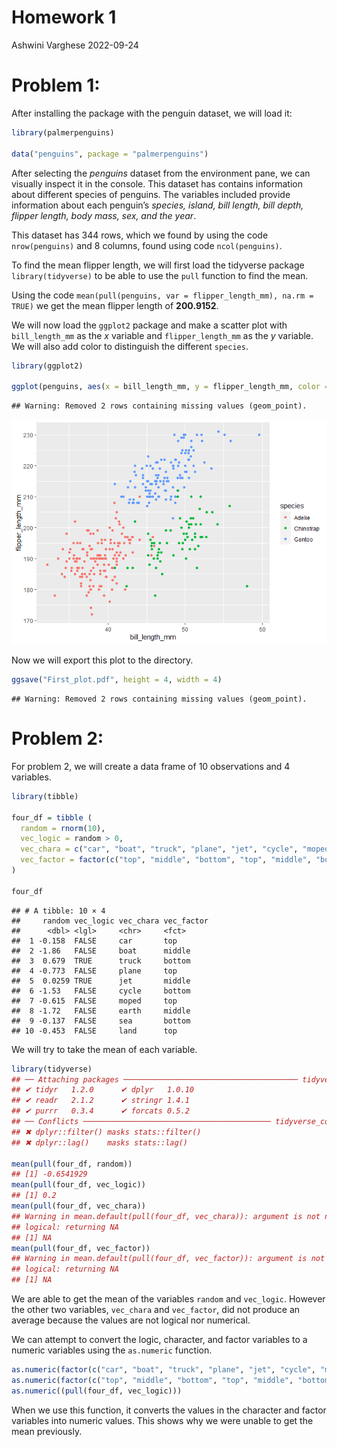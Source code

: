 Homework 1
================
Ashwini Varghese
2022-09-24

# Problem 1:

After installing the package with the penguin dataset, we will load it:

``` r
library(palmerpenguins)

data("penguins", package = "palmerpenguins")
```

After selecting the *penguins* dataset from the environment pane, we can
visually inspect it in the console. This dataset has contains
information about different species of penguins. The variables included
provide information about each penguin’s *species, island, bill length,
bill depth, flipper length, body mass, sex, and the year*.

This dataset has 344 rows, which we found by using the code
`nrow(penguins)` and 8 columns, found using code `ncol(penguins)`.

To find the mean flipper length, we will first load the tidyverse
package `library(tidyverse)` to be able to use the `pull` function to
find the mean.

Using the code
`mean(pull(penguins, var = flipper_length_mm), na.rm = TRUE)` we get the
mean flipper length of **200.9152**.

We will now load the `ggplot2` package and make a scatter plot with
`bill_length_mm` as the *x* variable and `flipper_length_mm` as the *y*
variable. We will also add color to distinguish the different `species`.

``` r
library(ggplot2)

ggplot(penguins, aes(x = bill_length_mm, y = flipper_length_mm, color = species)) + geom_point()
```

    ## Warning: Removed 2 rows containing missing values (geom_point).

![](p8105_hw1_amv2204_files/figure-gfm/second_block-1.png)<!-- -->

Now we will export this plot to the directory.

``` r
ggsave("First_plot.pdf", height = 4, width = 4)
```

    ## Warning: Removed 2 rows containing missing values (geom_point).

# Problem 2:

For problem 2, we will create a data frame of 10 observations and 4
variables.

``` r
library(tibble)

four_df = tibble (
  random = rnorm(10),
  vec_logic = random > 0,
  vec_chara = c("car", "boat", "truck", "plane", "jet", "cycle", "moped", "earth", "sea", "land"),
  vec_factor = factor(c("top", "middle", "bottom", "top", "middle", "bottom", "top", "middle", "bottom", "top"))
)

four_df
```

    ## # A tibble: 10 × 4
    ##     random vec_logic vec_chara vec_factor
    ##      <dbl> <lgl>     <chr>     <fct>     
    ##  1 -0.158  FALSE     car       top       
    ##  2 -1.86   FALSE     boat      middle    
    ##  3  0.679  TRUE      truck     bottom    
    ##  4 -0.773  FALSE     plane     top       
    ##  5  0.0259 TRUE      jet       middle    
    ##  6 -1.53   FALSE     cycle     bottom    
    ##  7 -0.615  FALSE     moped     top       
    ##  8 -1.72   FALSE     earth     middle    
    ##  9 -0.137  FALSE     sea       bottom    
    ## 10 -0.453  FALSE     land      top

We will try to take the mean of each variable.

``` r
library(tidyverse)
## ── Attaching packages ─────────────────────────────────────── tidyverse 1.3.2 ──
## ✔ tidyr   1.2.0      ✔ dplyr   1.0.10
## ✔ readr   2.1.2      ✔ stringr 1.4.1 
## ✔ purrr   0.3.4      ✔ forcats 0.5.2 
## ── Conflicts ────────────────────────────────────────── tidyverse_conflicts() ──
## ✖ dplyr::filter() masks stats::filter()
## ✖ dplyr::lag()    masks stats::lag()

mean(pull(four_df, random))
## [1] -0.6541929
mean(pull(four_df, vec_logic))
## [1] 0.2
mean(pull(four_df, vec_chara))
## Warning in mean.default(pull(four_df, vec_chara)): argument is not numeric or
## logical: returning NA
## [1] NA
mean(pull(four_df, vec_factor))
## Warning in mean.default(pull(four_df, vec_factor)): argument is not numeric or
## logical: returning NA
## [1] NA
```

We are able to get the mean of the variables `random` and `vec_logic`.
However the other two variables, `vec_chara` and `vec_factor`, did not
produce an average because the values are not logical nor numerical.

We can attempt to convert the logic, character, and factor variables to
a numeric variables using the `as.numeric` function.

``` r
as.numeric(factor(c("car", "boat", "truck", "plane", "jet", "cycle", "moped", "earth", "sea", "land")))
as.numeric(factor(c("top", "middle", "bottom", "top", "middle", "bottom", "top", "middle", "bottom", "top")))
as.numeric((pull(four_df, vec_logic)))
```

When we use this function, it converts the values in the character and
factor variables into numeric values. This shows why we were unable to
get the mean previously.

